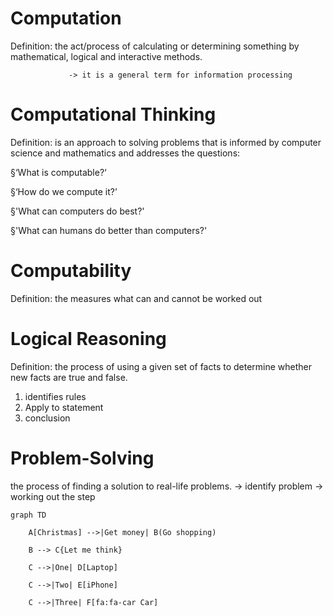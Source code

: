 # Computation
Definition: the act/process of calculating or determining something by mathematical, logical and interactive methods.

				 -> it is a general term for information processing

# Computational Thinking
Definition: is an approach to solving problems that is informed by computer science and mathematics and addresses the questions:

§‘What is computable?‘

§‘How do we compute it?’

§'What can computers do best?'

§'What can humans do better than computers?'

# Computability
Definition: the measures what can and cannot be worked out

# Logical Reasoning
Definition: the process of using a given set of facts to determine whether new facts are true and false. 

1. identifies rules
2. Apply to statement
3. conclusion

# Problem-Solving

the process of finding a solution to real-life problems.
	-> identify problem -> working out the step

```mermaid  
graph TD

    A[Christmas] -->|Get money| B(Go shopping)

    B --> C{Let me think}

    C -->|One| D[Laptop]

    C -->|Two| E[iPhone]

    C -->|Three| F[fa:fa-car Car]
```